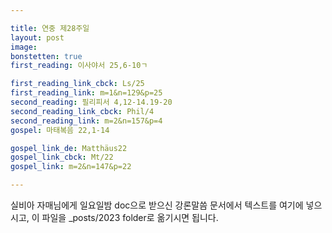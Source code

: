 ```yaml
---

title: 연중 제28주일
layout: post 
image: 
bonstetten: true
first_reading: 이사야서 25,6-10ㄱ

first_reading_link_cbck: Ls/25
first_reading_link: m=1&n=129&p=25
second_reading: 필리피서 4,12-14.19-20
second_reading_link_cbck: Phil/4
second_reading_link: m=2&n=157&p=4
gospel: 마태복음 22,1-14

gospel_link_de: Matthäus22
gospel_link_cbck: Mt/22
gospel_link: m=2&n=147&p=22

---
```



실비아 자매님에게 일요일밤 doc으로 받으신
강론말씀 문서에서
텍스트를 여기에 넣으시고,
이 파일을 _posts/2023 folder로 옮기시면 됩니다.
